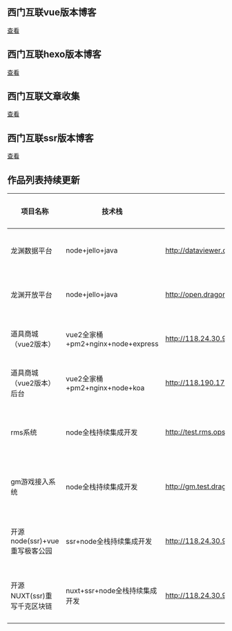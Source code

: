 ## 西门互联vue版本博客
[查看](http://issue.lilidong.cn)

## 西门互联hexo版本博客
[查看](http://www.lilidong.cn)

## 西门互联文章收集
[查看](http://demo.lilidong.cn)

## 西门互联ssr版本博客
[查看](https://textnuxt.lilidong.cn)



## 作品列表持续更新

| 项目名称 | 技术栈 | 线上地址 | 标签 | 预览图
| ------------ | ------------- | ------------ | ------------ |-------
|龙渊数据平台 | <span>node+jello+java</span>  | <a href="http://dataviewer.dragonest.com/login/toLogin.do" target="_blank">http://dataviewer.dragonest.com/login/toLogin.do</a> | <span style="background-color:rgb(124, 179, 66);color:#fff;line-height: 24px;height: 24px;padding:0 12px;font-size: 13px;margin-right:10px;">FIS</span>  <span style="background-color:rgb(22, 178, 204);color:#fff;line-height: 24px;height: 24px;padding:0 12px;font-size: 13px;margin-right:10px;">数据可视化</span>   | <a target="_blank" href="http://lydata.lilidong.cn/longyuan-data-front.gif">点击查看</a>|
|龙渊开放平台 | <span>node+jello+java</span>  | <a href="http://open.dragonest.com/" target="_blank">http://open.dragonest.com/</a> | <span style="background-color:rgb(124, 179, 66);color:#fff;line-height: 24px;height: 24px;padding:0 12px;font-size: 13px;margin-right:10px;">FIS</span>  <span style="background-color:rgb(61, 199, 136);color:#fff;line-height: 24px;height: 24px;padding:0 12px;font-size: 13px;margin-right:10px;">开发者平台</span>   | <a target="_blank" href="http://lydata.lilidong.cn/longyuan-open.gif">点击查看</a>|
|道具商城（vue2版本） | <span>vue2全家桶+pm2+nginx+node+express</span>  | <a href="http://118.24.30.92:5050/" target="_blank">http://118.24.30.92:5050/</a> | <span style="background-color:#23d160;color:#fff;line-height: 24px;height: 24px;padding:0 12px;font-size:13px;margin-right:10px;">vue</span> <span style="background-color:#3273dc;color:#fff;line-height: 24px;height: 24px;padding:0 12px;font-size: 13px;margin-right:10px;">node全栈</span> <span style="background-color:#ff3860;color:#fff;line-height: 24px;height: 24px;padding:0 12px;font-size: 13px;margin-right:10px;">pm2</span> <span style="background-color:#4a4a4a;color:#fff;line-height: 24px;height: 24px;padding:0 12px;font-size: 13px;margin-right:10px;">nginx</span> | <a target="_blank" href="http://lydata.lilidong.cn/longyuan-vue-mall-look.gif">点击查看</a>|
|道具商城（vue2版本）后台 | <span>vue2全家桶+pm2+nginx+node+koa</span>  | <a href="http://118.190.17.174:9200/" target="_blank">http://118.190.17.174:9200/</a> | <span style="background-color:#23d160;color:#fff;line-height: 24px;height: 24px;padding:0 12px;font-size:13px;margin-right:10px;">vue</span> <span style="background-color:#E9573F;color:#fff;line-height: 24px;height: 24px;padding:0 12px;font-size: 13px;margin-right:10px;">node+koa</span> <span style="background-color:#ff3860;color:#fff;line-height: 24px;height: 24px;padding:0 12px;font-size: 13px;margin-right:10px;">pm2</span> <span style="background-color:#4a4a4a;color:#fff;line-height: 24px;height: 24px;padding:0 12px;font-size: 13px;margin-right:10px;">nginx</span> | <a target="_blank" href="http://lydata.lilidong.cn/longyuan-vue-mall-look.gif">点击查看</a>|
|rms系统 | <span>node全栈持续集成开发</span>  | <a href="http://test.rms.ops.dragonest.com" target="_blank">http://test.rms.ops.dragonest.com</a> | <span style="background-color:#37BC9B;color:#fff;line-height: 24px;height: 24px;padding:0 12px;font-size:13px;margin-right:10px;">vue+可视化+element ui</span> <span style="background-color:#3273dc;color:#fff;line-height: 24px;height: 24px;padding:0 12px;font-size: 13px;margin-right:10px;">node</span> <span style="background-color:#ff3860;color:#fff;line-height: 24px;height: 24px;padding:0 12px;font-size: 13px;margin-right:10px;">pm2+hook</span> <span style="background-color:#4a4a4a;color:#fff;line-height: 24px;height: 24px;padding:0 12px;font-size: 13px;margin-right:10px;">nginx</span> | <a target="_blank" href="http://lydata.lilidong.cn/longyuan-vue-rms-look.gif">点击查看</a>|
|gm游戏接入系统 | <span>node全栈持续集成开发</span>  | <a href="http://gm.test.dragonest.com" target="_blank">http://gm.test.dragonest.com</a> | <span style="background-color:#37BC9B;color:#fff;line-height: 24px;height: 24px;padding:0 12px;font-size:13px;margin-right:10px;">docker</span> <span style="background-color:#454567;color:#fff;line-height: 24px;height: 24px;padding:0 12px;font-size:13px;margin-right:10px;">devops</span> <span style="background-color:#3273dc;color:#fff;line-height: 24px;height: 24px;padding:0 12px;font-size: 13px;margin-right:10px;">node</span> <span style="background-color:#ff3860;color:#fff;line-height: 24px;height: 24px;padding:0 12px;font-size: 13px;margin-right:10px;">pm2+hook</span> <span style="background-color:#4a4a4a;color:#fff;line-height: 24px;height: 24px;padding:0 12px;font-size: 13px;margin-right:10px;">nginx</span> | <a target="_blank" href="http://lydata.lilidong.cn/longyuan-gm-all-front.gif">点击查看</a>|
|开源node(ssr)+vue重写极客公园 | <span>ssr+node全栈持续集成开发</span>  | <a href="http://118.24.30.92:8089/" target="_blank">http://118.24.30.92:8089/</a> | <span style="background-color:#37BC9B;color:#fff;line-height: 24px;height: 24px;padding:0 12px;font-size:13px;margin-right:10px;">docker</span> <span style="background-color:#454567;color:#fff;line-height: 24px;height: 24px;padding:0 12px;font-size:13px;margin-right:10px;">devops</span> <span style="background-color:#3273dc;color:#fff;line-height: 24px;height: 24px;padding:0 12px;font-size: 13px;margin-right:10px;">node</span> <span style="background-color:#ff3860;color:#fff;line-height: 24px;height: 24px;padding:0 12px;font-size: 13px;margin-right:10px;">pm2+hook</span> <span style="background-color:#4a4a4a;color:#fff;line-height: 24px;height: 24px;padding:0 12px;font-size: 13px;margin-right:10px;">nginx</span> | <a target="_blank" href="http://118.24.30.92:8089/">点击查看</a>|
|开源NUXT(ssr)重写千克区块链 | <span>nuxt+ssr+node全栈持续集成开发</span>  | <a href="http://118.24.30.92:9002/" target="_blank">http://118.24.30.92:9002/</a> | <span style="background-color:#37BC9B;color:#fff;line-height: 24px;height: 24px;padding:0 12px;font-size:13px;margin-right:10px;">docker</span> <span style="background-color:#454567;color:#fff;line-height: 24px;height: 24px;padding:0 12px;font-size:13px;margin-right:10px;">devops</span> <span style="background-color:#3273dc;color:#fff;line-height: 24px;height: 24px;padding:0 12px;font-size: 13px;margin-right:10px;">node</span> <span style="background-color:#ff3860;color:#fff;line-height: 24px;height: 24px;padding:0 12px;font-size: 13px;margin-right:10px;">pm2+hook</span> <span style="background-color:#4a4a4a;color:#fff;line-height: 24px;height: 24px;padding:0 12px;font-size: 13px;margin-right:10px;">Nuxt2</span> | <a target="_blank" href="http://118.24.30.92:9002/">点击查看</a>|

